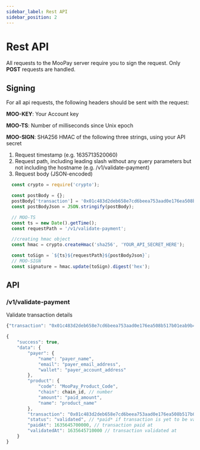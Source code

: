 ```yaml
---
sidebar_label: Rest API
sidebar_position: 2
---
```


# Rest API

All requests to the MooPay server require you to sign the request.
Only __POST__ requests are handled.


## Signing

For all api requests, the following headers should be sent with the request:

__MOO-KEY__: Your Account key

__MOO-TS__: Number of milliseconds since Unix epoch

__MOO-SIGN__: SHA256 HMAC of the following three strings, using your API secret

1. Request timestamp (e.g. 1635713520060)
2. Request path, including leading slash without any query parameters but not including the hostname (e.g. /v1/validate-payment)
3. Request body (JSON-encoded)

```js title='Example Node js signature calculation'
  const crypto = require('crypto');

  const postBody = {};
  postBody['transaction'] = '0x01c483d2deb658e7cd6beea753aad0e176ea508b517b01eab9b45bf8e03b3a15';
  const postBodyJson = JSON.stringify(postBody);

  // MOO-TS
  const ts = new Date().getTime();
  const requestPath = '/v1/validate-payment';

  //creating hmac object 
  const hmac = crypto.createHmac('sha256', 'YOUR_API_SECRET_HERE');

  const toSign = `${ts}${requestPath}${postBodyJson}`;
  // MOO-SIGN
  const signature = hmac.update(toSign).digest('hex');

```

## API

### /v1/validate-payment

Validate transaction details

```js title='request body'
{"transaction": "0x01c483d2deb658e7cd6beea753aad0e176ea508b517b01eab9b45bf8e03b3a15"}
```

```js title='response structure if valid transaction hash(formatted JSON response)'
{
    "success": true,
    "data": {
        "payer": {
            "name": "payer_name",
            "email": "payer_email_address",
            "wallet": "payer_account_address"
        },
        "product": {
            "code": "MooPay_Product_Code",
            "chain": chain_id, // number
            "amount": "paid_amount",
            "name": "product_name"
        },
        "transaction": "0x01c483d2deb658e7cd6beea753aad0e176ea508b517b01eab9b45bf8e03b3a15",
        "status": "validated", // *paid* if transaction is yet to be validated
        "paidAt": 1635645700000, // transaction paid at
        "validatedAt": 1635645710000 // transaction validated at
    }
}
```